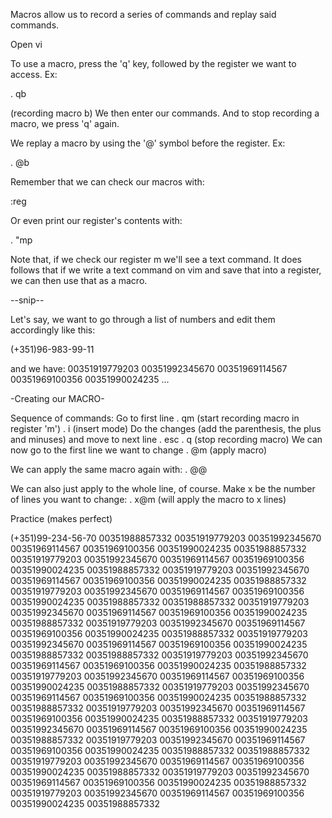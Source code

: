 Macros allow us to record a series of commands and replay said commands.

Open vi

To use a macro, press the 'q' key, followed by the register we want to access.
Ex:

. qb

(recording macro b)
We then enter our commands.
And to stop recording a macro, we press 'q' again.

We replay a macro by using the '@' symbol before the register.
Ex:

. @b

Remember that we can check our macros with:

:reg

Or even print our register's contents with:

. "mp

Note that, if we check our register m we'll see a text command.
It does follows that if we write a text command on vim and save that into a register, we can then use that as a macro.
 
--snip--

Let's say, we want to go through a list of numbers and edit them accordingly like this:

(+351)96-983-99-11

and we have:
00351919779203
00351992345670
00351969114567
00351969100356
00351990024235
...

-Creating our MACRO-

Sequence of commands:
Go to first line
. qm                 (start recording macro in register 'm')
. i                  (insert mode)
Do the changes (add the parenthesis, the plus and minuses) and move to next line
. esc
. q                  (stop recording macro)
We can now go to the first line we want to change
. @m                 (apply macro)

We can apply the same macro again with:
. @@

We can also just apply to the whole line, of course. Make x be the number of lines you want to change:
. x@m                (will apply the macro to x lines)

Practice (makes perfect)

(+351)99-234-56-70
00351988857332
00351919779203
00351992345670
00351969114567
00351969100356
00351990024235
00351988857332
00351919779203
00351992345670
00351969114567
00351969100356
00351990024235
00351988857332
00351919779203
00351992345670
00351969114567
00351969100356
00351990024235
00351988857332
00351919779203
00351992345670
00351969114567
00351969100356
00351990024235
00351988857332
00351988857332
00351919779203
00351992345670
00351969114567
00351969100356
00351990024235
00351988857332
00351919779203
00351992345670
00351969114567
00351969100356
00351990024235
00351988857332
00351919779203
00351992345670
00351969114567
00351969100356
00351990024235
00351988857332
00351988857332
00351919779203
00351992345670
00351969114567
00351969100356
00351990024235
00351988857332
00351919779203
00351992345670
00351969114567
00351969100356
00351990024235
00351988857332
00351919779203
00351992345670
00351969114567
00351969100356
00351990024235
00351988857332
00351988857332
00351919779203
00351992345670
00351969114567
00351969100356
00351990024235
00351988857332
00351919779203
00351992345670
00351969114567
00351969100356
00351990024235
00351988857332
00351919779203
00351992345670
00351969114567
00351969100356
00351990024235
00351988857332
00351988857332
00351919779203
00351992345670
00351969114567
00351969100356
00351990024235
00351988857332
00351919779203
00351992345670
00351969114567
00351969100356
00351990024235
00351988857332
00351919779203
00351992345670
00351969114567
00351969100356
00351990024235
00351988857332
